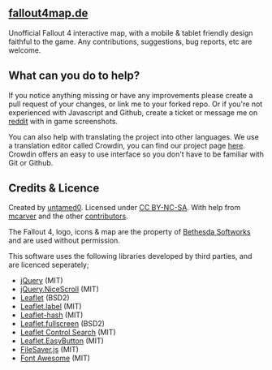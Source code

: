 [fallout4map.de](http://fallout4map.de)
--------------------------------------
Unofficial Fallout 4 interactive map, with a mobile & tablet friendly design faithful to the game. Any contributions, suggestions, bug reports, etc are welcome.




What can you do to help?
--------------------------------------
If you notice anything missing or have any improvements please create a pull request of your changes, or link me to your forked repo. Or if you're not experienced with Javascript and Github, create a ticket or message me on [reddit](http://www.reddit.com/message/compose/?to=lordfiSh) with in game screenshots.

You can also help with translating the project into other languages. We use a translation editor called Crowdin, you can find our project page [here](https://crowdin.com/project/fallout4mapde). Crowdin offers an easy to use interface so you don't have to be familiar with Git or Github.



Credits & Licence
--------------------------------------
Created by [untamed0](https://github.com/untamed0). Licensed under [CC BY-NC-SA](http://creativecommons.org/licenses/by-nc-sa/4.0/). With help from [mcarver](https://github.com/mcarver) and the other [contributors](https://github.com/untamed0/witcher3map/graphs/contributors).

The Fallout 4, logo, icons &amp; map are the property of [Bethesda Softworks](http://bethsoft.com/) and are used without permission. 

This software uses the following libraries developed by third parties, and are licenced seperately;
* [jQuery](http://jquery.com) (MIT)
* [jQuery.NiceScroll](http://git.io/vkLly) (MIT)
* [Leaflet](http://leafletjs.com) (BSD2)
* [Leaflet.label](http://git.io/vkfA2) (MIT)
* [Leaflet-hash](http://git.io/mwK1oA) (MIT)
* [Leaflet.fullscreen](http://git.io/vJw5v) (BSD2)
* [Leaflet Control Search](http://git.io/vkCPC) (MIT)
* [Leaflet.EasyButton](http://git.io/vLhAa) (MIT)
* [FileSaver.js](http://git.io/vLhxv) (MIT)
* [Font Awesome](http://fortawesome.github.io/Font-Awesome/) (MIT)

